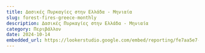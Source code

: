 ```yaml
---
title: Δασικές Πυρκαγίες στην Ελλάδα - Μηνιαία
slug: forest-fires-greece-monthly
description: Δασικές Πυρκαγίες στην Ελλάδα - Μηνιαία
category: Περιβάλλον
date: 2024-10-14
embedded_url: https://lookerstudio.google.com/embed/reporting/fe7aa5e7-9a73-4589-99d8-9831a45e88b5/
---
```


